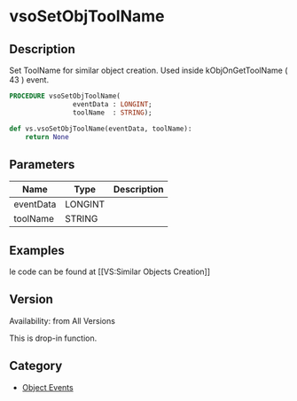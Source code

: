 # vsoSetObjToolName

## Description
Set ToolName for similar object creation. Used inside kObjOnGetToolName ( 43 ) event.

```pascal
PROCEDURE vsoSetObjToolName(
				eventData : LONGINT;
				toolName  : STRING);
```

```python
def vs.vsoSetObjToolName(eventData, toolName):
    return None
```

## Parameters
|Name|Type|Description|
|---|---|---|
|eventData|LONGINT|   |
|toolName|STRING|   |

## Examples
le code can be found at [[VS:Similar Objects Creation]]

## Version
Availability: from All Versions

This is drop-in function.

## Category
* [Object Events](../Categories/Object%20Events.md)
